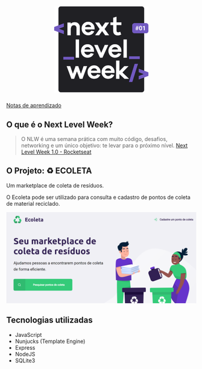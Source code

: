 <h1 align="center">
  <img alt="NextLevelWeek" title="#nextLevelWeek" src=".github/logo.svg" width="250px" />
</h1>

[Notas de aprendizado](.github/notes.md)

## O que é o Next Level Week?

> O NLW é uma semana prática com muito código, desafios, networking e um único objetivo: te levar para o próximo nível.
> [Next Level Week 1.0 - Rocketseat](https://nextlevelweek.com/)

## O Projeto: :recycle: ECOLETA

Um marketplace de coleta de resíduos.

O Ecoleta pode ser utilizado para consulta e cadastro de pontos de coleta de material reciclado.

<div align="center">
  <img alt="Ecoleta HomePage" title="Ecoleta HomePage" src="./github/../.github/ecoleta.png" width="750px" />
</div>


## Tecnologias utilizadas

- JavaScript
- Nunjucks (Template Engine)
- Express
- NodeJS
- SQLite3
